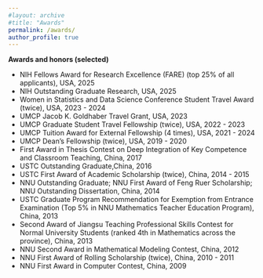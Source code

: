 ```yaml
---
#layout: archive
#title: "Awards"
permalink: /awards/
author_profile: true
---
```


<b>Awards and honors (selected) </b>
- NIH Fellows Award for Research Excellence (FARE) (top 25% of all applicants), USA, 2025
- NIH Outstanding Graduate Research, USA, 2025
- Women in Statistics and Data Science Conference Student Travel Award (twice), USA, 2023 - 2024
- UMCP Jacob K. Goldhaber Travel Grant, USA, 2023
- UMCP Graduate Student Travel Fellowship (twice), USA, 2022 - 2023
- UMCP Tuition Award for External Fellowship (4 times), USA, 2021 - 2024
- UMCP Dean’s Fellowship (twice), USA, 2019 - 2020
- First Award in Thesis Contest on Deep Integration of Key Competence and Classroom Teaching, China, 2017
- USTC Outstanding Graduate,China, 2016  
- USTC First Award of Academic Scholarship (twice), China, 2014 - 2015        
- NNU Outstanding Graduate; NNU First Award of Feng Ruer Scholarship; NNU Outstanding Dissertation, China, 2014    
- USTC Graduate Program Recommendation for Exemption from Entrance Examination (Top 5% in NNU Mathematics Teacher Education Program), China, 2013  
- Second Award of Jiangsu Teaching Professional Skills Contest for Normal University Students (ranked 4th in Mathematics across the province), China, 2013  
- NNU Second Award in Mathematical Modeling Contest, China, 2012  
- NNU First Award of Rolling Scholarship (twice), China, 2010 - 2011  
- NNU First Award in Computer Contest, China, 2009  
